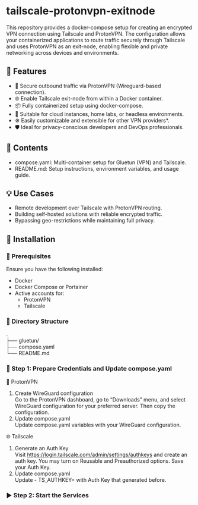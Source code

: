 # tailscale-protonvpn-exitnode
This repository provides a docker-compose setup for creating an encrypted VPN connection using Tailscale and ProtonVPN. The configuration allows your containerized applications to route traffic securely through Tailscale and uses ProtonVPN as an exit-node, enabling flexible and private networking across devices and environments.

## 🔧 Features

- 🔐 Secure outbound traffic via ProtonVPN (Wireguard-based connection).
- 🌐 Enable Tailscale exit-node from within a Docker container.
- 📦 Fully containerized setup using docker-compose.
- 🧩 Suitable for cloud instances, home labs, or headless environments.
- ⚙️ Easily customizable and extensible for other VPN providers*.
- 🛡️ Ideal for privacy-conscious developers and DevOps professionals.


## 📁 Contents

- compose.yaml: Multi-container setup for Gluetun (VPN) and Tailscale.
- README.md: Setup instructions, environment variables, and usage guide.


## 💡 Use Cases

- Remote development over Tailscale with ProtonVPN routing.
- Building self-hosted solutions with reliable encrypted traffic.
- Bypassing geo-restrictions while maintaining full privacy.

## 🚀 Installation

### 🧰 Prerequisites

Ensure you have the following installed:
- Docker
- Docker Compose or Portainer
- Active accounts for:
  - ProtonVPN
  - Tailscale

### 📁 Directory Structure

.</br>
├── gluetun/</br>
├── compose.yaml</br>
└── README.md

### 🔑 Step 1: Prepare Credentials and Update compose.yaml

🔐 ProtonVPN
1.  Create WireGuard configuration\
    Go to the ProtonVPN dashboard, go to “Downloads” menu, and select WireGuard configuration for your preferred server. Then copy the configuration.
2.  Update compose.yaml\
    Update compose.yaml variables with your WireGuard configuration.

🌐 Tailscale
1.  Generate an Auth Key\
    Visit https://login.tailscale.com/admin/settings/authkeys and create an auth key. You may turn on Reusable and Preauthorized options. Save your Auth Key.
2.  Update compose.yaml\
    Update - TS_AUTHKEY= with Auth Key that generated before.

### ▶️ Step 2: Start the Services
